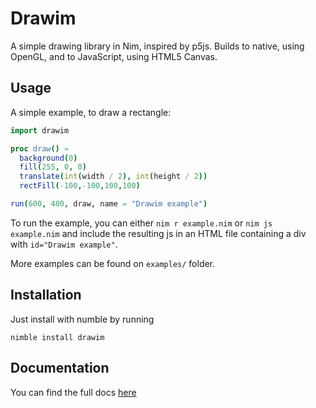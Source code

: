 # Drawim
A simple drawing library in Nim, inspired by p5js. Builds to native, using OpenGL, and to JavaScript, using HTML5 Canvas.

## Usage
A simple example, to draw a rectangle:
```nim
import drawim

proc draw() =
  background(0)
  fill(255, 0, 0)
  translate(int(width / 2), int(height / 2))
  rectFill(-100,-100,100,100)

run(600, 400, draw, name = "Drawim example")
```

To run the example, you can either `nim r example.nim` or `nim js example.nim` and include the resulting js in an HTML file containing a div with `id="Drawim example"`.

More examples can be found on `examples/` folder.

## Installation
Just install with numble by running

```
nimble install drawim
```

## Documentation
You can find the full docs [here](docs.md)